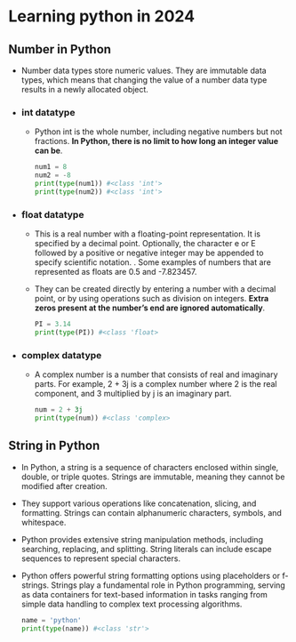 # Learning python in 2024

## Number in Python

* Number data types store numeric values. They are immutable data types, which means that changing the value of a number data type results in a newly allocated object.

* ### int datatype
  * Python int is the whole number, including negative numbers but not fractions. **In Python, there is no limit to how long an integer value can be**.

    ```python
    num1 = 8
    num2 = -8
    print(type(num1)) #<class 'int'>
    print(type(num2)) #<class 'int'>
    ```
* ### float datatype
    * This is a real number with a floating-point representation. It is specified by a decimal point. Optionally, the character e or E followed by a positive or negative integer may be appended to specify scientific notation. . Some examples of numbers that are represented as floats are 0.5 and -7.823457.

    * They can be created directly by entering a number with a decimal point, or by using operations such as division on integers. **Extra zeros present at the number’s end are ignored automatically**.

        ```python
        PI = 3.14
        print(type(PI)) #<class 'float>
        ```

* ### complex datatype
    * A complex number is a number that consists of real and imaginary parts. For example, 2 + 3j is a complex number where 2 is the real component, and 3 multiplied by j is an imaginary part.

        ```python
        num = 2 + 3j 
        print(type(num)) #<class 'complex>
        ```

## String in Python
 * In Python, a string is a sequence of characters enclosed within single, double, or triple quotes. Strings are immutable, meaning they cannot be modified after creation. 

 * They support various operations like concatenation, slicing, and formatting. Strings can contain alphanumeric characters, symbols, and whitespace.

 * Python provides extensive string manipulation methods, including searching, replacing, and splitting. String literals can include escape sequences to represent special characters.

 * Python offers powerful string formatting options using placeholders or f-strings. Strings play a fundamental role in Python programming, serving as data containers for text-based information in tasks ranging from simple data handling to complex text processing algorithms.

    ```python
    name = 'python'
    print(type(name)) #<class 'str'>
    ```

